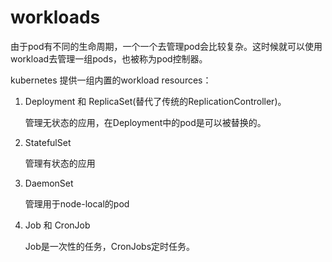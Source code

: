 # workloads

由于pod有不同的生命周期，一个一个去管理pod会比较复杂。这时候就可以使用workload去管理一组pods，也被称为pod控制器。

kubernetes 提供一组内置的workload resources：

1. Deployment 和 ReplicaSet(替代了传统的ReplicationController)。

   管理无状态的应用，在Deployment中的pod是可以被替换的。

2. StatefulSet

   管理有状态的应用

3. DaemonSet

   管理用于node-local的pod

4. Job 和 CronJob

   Job是一次性的任务，CronJobs定时任务。